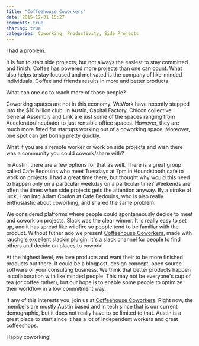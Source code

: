 ```yaml
---
title: "Coffeehouse Coworkers"
date: 2015-12-31 15:27
comments: true
sharing: true
categories: Coworking, Productivity, Side Projects
---
```


I had a problem.

It is fun to start side projects, but not always the easiest to stay committed and finish. Coffee has powered more projects than one can count. What also helps to stay focused and motivated is the company of like-minded individuals. Coffee and friends results in more and better products.

What can one do to reach more of those people?

Coworking spaces are hot in this economy. WeWork have recently stepped into the $10 billion club. In Austin, Capital Factory, Chicon collective, General Assembly and Link are just some of the spaces ranging from Accelerator/Incubator to just rentable office spaces. However, they are much more fitted for startups working out of a coworking space. Moreover, one spot can get boring pretty quickly.

What if you are a remote worker or work on side projects and wish there was a community you could cowork/share with?

In Austin, there are a few options for that as well. There is a great group called Cafe Bedouins who meet Tuesdays at 7pm in Houndstooth cafe to work on projects. I had a great time there, but thought why would this need to happen only on a particular weekday on a particular time? Weekends are often the times when side projects gets the attention anyway. By a stroke of luck, I ran into Adam Coulon at Cafe Bedouins, who is also really enthusiastic about coworking, and shared the same problem.

We considered platforms where people could spontaneously decide to meet and cowork on projects. Slack was the clear winner. It is really easy to set up, and it has spread like wildfire so people tend to be familiar with the product. Without futher ado we present [Coffeehouse Coworkers](http://www.coffeehousecoworkers.com/), made with [rauchg's excellent slackin pluigin](https://github.com/rauchg/slackin). It's a slack channel for people to find others and decide on places to cowork!

At the highest level, we love products and want their to be more finished products out there. It could be a blogpost, design concept, open source software or your consulting business. We think that better products happen in collaboration with like minded people. This may not be everyone's cup of tea (or coffee rather), but our hope is to enable some people to optimize their workflow in a low commitment way.

If any of this interests you, join us at [Coffeehouse Coworkers](http://www.coffeehousecoworkers.com/). Right now, the members are mostly Austin based and in tech since that is our current demographic, but it does not really have to be limited to that. Austin is a great place to start since it has a lot of independent workers and great coffeeshops. 

Happy coworking!

